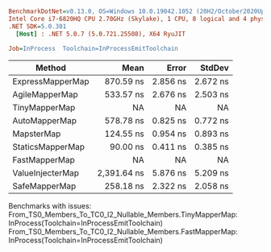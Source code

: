 ``` ini

BenchmarkDotNet=v0.13.0, OS=Windows 10.0.19042.1052 (20H2/October2020Update)
Intel Core i7-6820HQ CPU 2.70GHz (Skylake), 1 CPU, 8 logical and 4 physical cores
.NET SDK=5.0.301
  [Host] : .NET 5.0.7 (5.0.721.25508), X64 RyuJIT

Job=InProcess  Toolchain=InProcessEmitToolchain  

```
|           Method |        Mean |    Error |   StdDev |
|----------------- |------------:|---------:|---------:|
| ExpressMapperMap |   870.59 ns | 2.856 ns | 2.672 ns |
|   AgileMapperMap |   533.57 ns | 2.676 ns | 2.503 ns |
|    TinyMapperMap |          NA |       NA |       NA |
|    AutoMapperMap |   578.78 ns | 0.825 ns | 0.772 ns |
|       MapsterMap |   124.55 ns | 0.954 ns | 0.893 ns |
| StaticsMapperMap |    90.00 ns | 0.411 ns | 0.385 ns |
|    FastMapperMap |          NA |       NA |       NA |
| ValueInjecterMap | 2,391.64 ns | 5.876 ns | 5.209 ns |
|    SafeMapperMap |   258.18 ns | 2.322 ns | 2.058 ns |

Benchmarks with issues:
  From_TS0_Members_To_TC0_I2_Nullable_Members.TinyMapperMap: InProcess(Toolchain=InProcessEmitToolchain)
  From_TS0_Members_To_TC0_I2_Nullable_Members.FastMapperMap: InProcess(Toolchain=InProcessEmitToolchain)

